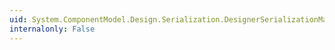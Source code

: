 ```yaml
---
uid: System.ComponentModel.Design.Serialization.DesignerSerializationManager.CreateSession
internalonly: False
---
```

